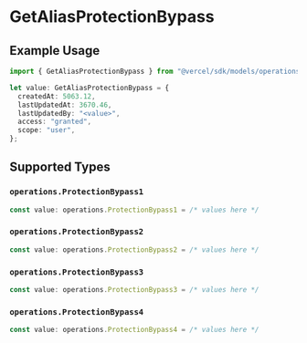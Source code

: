 # GetAliasProtectionBypass

## Example Usage

```typescript
import { GetAliasProtectionBypass } from "@vercel/sdk/models/operations";

let value: GetAliasProtectionBypass = {
  createdAt: 5063.12,
  lastUpdatedAt: 3670.46,
  lastUpdatedBy: "<value>",
  access: "granted",
  scope: "user",
};
```

## Supported Types

### `operations.ProtectionBypass1`

```typescript
const value: operations.ProtectionBypass1 = /* values here */
```

### `operations.ProtectionBypass2`

```typescript
const value: operations.ProtectionBypass2 = /* values here */
```

### `operations.ProtectionBypass3`

```typescript
const value: operations.ProtectionBypass3 = /* values here */
```

### `operations.ProtectionBypass4`

```typescript
const value: operations.ProtectionBypass4 = /* values here */
```

